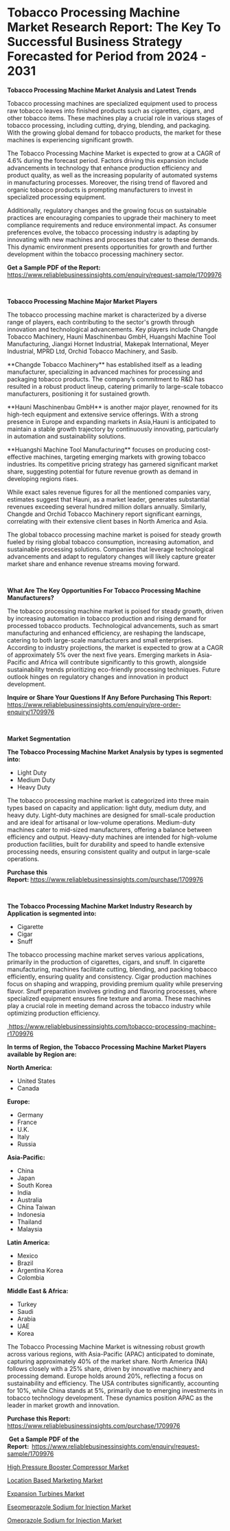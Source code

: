 <p><h1>Tobacco Processing Machine Market Research Report: The Key To Successful Business Strategy Forecasted for Period from 2024 - 2031</h1></p><p><strong>Tobacco Processing Machine Market Analysis and Latest Trends</strong></p>
<p><p>Tobacco processing machines are specialized equipment used to process raw tobacco leaves into finished products such as cigarettes, cigars, and other tobacco items. These machines play a crucial role in various stages of tobacco processing, including cutting, drying, blending, and packaging. With the growing global demand for tobacco products, the market for these machines is experiencing significant growth. </p><p>The Tobacco Processing Machine Market is expected to grow at a CAGR of 4.6% during the forecast period. Factors driving this expansion include advancements in technology that enhance production efficiency and product quality, as well as the increasing popularity of automated systems in manufacturing processes. Moreover, the rising trend of flavored and organic tobacco products is prompting manufacturers to invest in specialized processing equipment. </p><p>Additionally, regulatory changes and the growing focus on sustainable practices are encouraging companies to upgrade their machinery to meet compliance requirements and reduce environmental impact. As consumer preferences evolve, the tobacco processing industry is adapting by innovating with new machines and processes that cater to these demands. This dynamic environment presents opportunities for growth and further development within the tobacco processing machinery sector.</p></p>
<p><strong>Get a Sample PDF of the Report:&nbsp;</strong> <a href="https://www.reliablebusinessinsights.com/enquiry/request-sample/1709976?utm_campaign=39&utm_medium=2&utm_source=Github&utm_content=ia&utm_term=22102024&utm_id=tobacco-processing-machine">https://www.reliablebusinessinsights.com/enquiry/request-sample/1709976</a></p>
<p>&nbsp;</p>
<p><strong>Tobacco Processing Machine Major Market Players</strong></p>
<p><p>The tobacco processing machine market is characterized by a diverse range of players, each contributing to the sector's growth through innovation and technological advancements. Key players include Changde Tobacco Machinery, Hauni Maschinenbau GmbH, Huangshi Machine Tool Manufacturing, Jiangxi Hornet Industrial, Makepak International, Meyer Industrial, MPRD Ltd, Orchid Tobacco Machinery, and Sasib.</p><p>**Changde Tobacco Machinery** has established itself as a leading manufacturer, specializing in advanced machines for processing and packaging tobacco products. The company’s commitment to R&D has resulted in a robust product lineup, catering primarily to large-scale tobacco manufacturers, positioning it for sustained growth.</p><p>**Hauni Maschinenbau GmbH** is another major player, renowned for its high-tech equipment and extensive service offerings. With a strong presence in Europe and expanding markets in Asia,Hauni is anticipated to maintain a stable growth trajectory by continuously innovating, particularly in automation and sustainability solutions.</p><p>**Huangshi Machine Tool Manufacturing** focuses on producing cost-effective machines, targeting emerging markets with growing tobacco industries. Its competitive pricing strategy has garnered significant market share, suggesting potential for future revenue growth as demand in developing regions rises.</p><p>While exact sales revenue figures for all the mentioned companies vary, estimates suggest that Hauni, as a market leader, generates substantial revenues exceeding several hundred million dollars annually. Similarly, Changde and Orchid Tobacco Machinery report significant earnings, correlating with their extensive client bases in North America and Asia.</p><p>The global tobacco processing machine market is poised for steady growth fueled by rising global tobacco consumption, increasing automation, and sustainable processing solutions. Companies that leverage technological advancements and adapt to regulatory changes will likely capture greater market share and enhance revenue streams moving forward.</p></p>
<p>&nbsp;</p>
<p><strong>What Are The Key Opportunities For Tobacco Processing Machine Manufacturers?</strong></p>
<p><p>The tobacco processing machine market is poised for steady growth, driven by increasing automation in tobacco production and rising demand for processed tobacco products. Technological advancements, such as smart manufacturing and enhanced efficiency, are reshaping the landscape, catering to both large-scale manufacturers and small enterprises. According to industry projections, the market is expected to grow at a CAGR of approximately 5% over the next five years. Emerging markets in Asia-Pacific and Africa will contribute significantly to this growth, alongside sustainability trends prioritizing eco-friendly processing techniques. Future outlook hinges on regulatory changes and innovation in product development.</p></p>
<p><strong>Inquire or Share Your Questions If Any Before Purchasing This Report:</strong> <a href="https://www.reliablebusinessinsights.com/enquiry/pre-order-enquiry/1709976?utm_campaign=39&utm_medium=2&utm_source=Github&utm_content=ia&utm_term=22102024&utm_id=tobacco-processing-machine">https://www.reliablebusinessinsights.com/enquiry/pre-order-enquiry/1709976</a></p>
<p>&nbsp;</p>
<p><strong>Market Segmentation</strong></p>
<p><strong>The Tobacco Processing Machine Market Analysis by types is segmented into:</strong></p>
<p><ul><li>Light Duty</li><li>Medium Duty</li><li>Heavy Duty</li></ul></p>
<p><p>The tobacco processing machine market is categorized into three main types based on capacity and application: light duty, medium duty, and heavy duty. Light-duty machines are designed for small-scale production and are ideal for artisanal or low-volume operations. Medium-duty machines cater to mid-sized manufacturers, offering a balance between efficiency and output. Heavy-duty machines are intended for high-volume production facilities, built for durability and speed to handle extensive processing needs, ensuring consistent quality and output in large-scale operations.</p></p>
<p><strong>Purchase this Report:&nbsp;</strong><a href="https://www.reliablebusinessinsights.com/purchase/1709976?utm_campaign=39&utm_medium=2&utm_source=Github&utm_content=ia&utm_term=22102024&utm_id=tobacco-processing-machine">https://www.reliablebusinessinsights.com/purchase/1709976</a></p>
<p>&nbsp;</p>
<p><strong>The Tobacco Processing Machine Market Industry Research by Application is segmented into:</strong></p>
<p><ul><li>Cigarette</li><li>Cigar</li><li>Snuff</li></ul></p>
<p><p>The tobacco processing machine market serves various applications, primarily in the production of cigarettes, cigars, and snuff. In cigarette manufacturing, machines facilitate cutting, blending, and packing tobacco efficiently, ensuring quality and consistency. Cigar production machines focus on shaping and wrapping, providing premium quality while preserving flavor. Snuff preparation involves grinding and flavoring processes, where specialized equipment ensures fine texture and aroma. These machines play a crucial role in meeting demand across the tobacco industry while optimizing production efficiency.</p></p>
<p><a href="https://www.reliablebusinessinsights.com/tobacco-processing-machine-r1709976?utm_campaign=39&utm_medium=2&utm_source=Github&utm_content=ia&utm_term=22102024&utm_id=tobacco-processing-machine">&nbsp;https://www.reliablebusinessinsights.com/tobacco-processing-machine-r1709976</a></p>
<p><strong>In terms of Region, the Tobacco Processing Machine Market Players available by Region are:</strong></p>
<p>
    <p> <strong> North America: </strong>
        <ul>
            <li>United States</li>
            <li>Canada</li>
        </ul>
        </p> 
    <p> <strong> Europe: </strong>
        <ul>
            <li>Germany</li>
            <li>France</li>
            <li>U.K.</li>
            <li>Italy</li>
            <li>Russia</li>
        </ul>
        </p> 
    <p> <strong> Asia-Pacific: </strong>
        <ul>
            <li>China</li>
            <li>Japan</li>
            <li>South Korea</li>
            <li>India</li>
            <li>Australia</li>
            <li>China Taiwan</li>
            <li>Indonesia</li>
            <li>Thailand</li>
            <li>Malaysia</li>
        </ul>
        </p> 
    <p> <strong> Latin America: </strong>
        <ul>
            <li>Mexico</li>
            <li>Brazil</li>
            <li>Argentina Korea</li>
            <li>Colombia</li>
        </ul>
        </p> 
    <p> <strong> Middle East & Africa: </strong>
        <ul>
            <li>Turkey</li>
            <li>Saudi</li>
            <li>Arabia</li>
            <li>UAE</li>
            <li>Korea</li>
        </ul>
    </p>
    </p>
<p><p>The Tobacco Processing Machine Market is witnessing robust growth across various regions, with Asia-Pacific (APAC) anticipated to dominate, capturing approximately 40% of the market share. North America (NA) follows closely with a 25% share, driven by innovative machinery and processing demand. Europe holds around 20%, reflecting a focus on sustainability and efficiency. The USA contributes significantly, accounting for 10%, while China stands at 5%, primarily due to emerging investments in tobacco technology development. These dynamics position APAC as the leader in market growth and innovation.</p></p>
<p><strong>Purchase this Report: </strong><a href="https://www.reliablebusinessinsights.com/purchase/1709976?utm_campaign=39&utm_medium=2&utm_source=Github&utm_content=ia&utm_term=22102024&utm_id=tobacco-processing-machine">https://www.reliablebusinessinsights.com/purchase/1709976</a></p>
<p>&nbsp;<strong>Get a Sample PDF of the Report:&nbsp;&nbsp;</strong><a href="https://www.reliablebusinessinsights.com/enquiry/request-sample/1709976?utm_campaign=39&utm_medium=2&utm_source=Github&utm_content=ia&utm_term=22102024&utm_id=tobacco-processing-machine">https://www.reliablebusinessinsights.com/enquiry/request-sample/1709976</a></p>
<p><strong></strong></p>
<p><p><a href="https://issuu.com/reportprime-2/docs/high-pressure-booster-compressor-ma_ced9cfdc2319fb?utm_campaign=39&utm_medium=2&utm_source=Github&utm_content=ia&utm_term=22102024&utm_id=tobacco-processing-machine">High Pressure Booster Compressor Market</a></p><p><a href="https://www.linkedin.com/pulse/global-location-based-marketing-market-trends-insights-growth-resyc?utm_campaign=39&utm_medium=2&utm_source=Github&utm_content=ia&utm_term=22102024&utm_id=tobacco-processing-machine">Location Based Marketing Market</a></p><p><a href="https://issuu.com/reportprime-2/docs/expansion-turbines-market-size-2030_b311b4a3497218?utm_campaign=39&utm_medium=2&utm_source=Github&utm_content=ia&utm_term=22102024&utm_id=tobacco-processing-machine">Expansion Turbines Market</a></p><p><a href="https://github.com/hegwervaemeruk/Market-Research-Report-List-1/blob/main/eseomeprazole-sodium-for-injection-market.md?utm_campaign=39&utm_medium=2&utm_source=Github&utm_content=ia&utm_term=22102024&utm_id=tobacco-processing-machine">Eseomeprazole Sodium for Injection Market</a></p><p><a href="https://github.com/mac1evjen/Market-Research-Report-List-1/blob/main/omeprazole-sodium-for-injection-market.md?utm_campaign=39&utm_medium=2&utm_source=Github&utm_content=ia&utm_term=22102024&utm_id=tobacco-processing-machine">Omeprazole Sodium for Injection Market</a></p></p>
